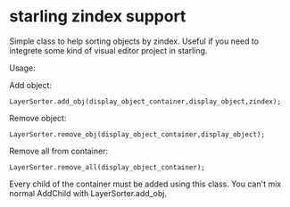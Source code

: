 # starling zindex support
Simple class to help sorting objects by zindex.
Useful if you need to integrete some kind of visual editor project in starling.

Usage:

Add object:

	LayerSorter.add_obj(display_object_container,display_object,zindex);
	
Remove object:

	LayerSorter.remove_obj(display_object_container,display_object);
Remove all from container:

	LayerSorter.remove_all(display_object_container);
	
Every child of the container must be added using this class.
You can't mix normal AddChild with LayerSorter.add_obj.

